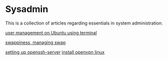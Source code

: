 # Sysadmin

This is a collection of articles regarding essentials in system administration.  

[user management on Ubuntu using terminal](docs/managing-users-ubuntu-cli.md)  

[swappiness, managing swap](docs/swappiness.md)  

[setting up openssh-server](docs/ssh-server-setup.md)
[install openvpn linux](docs/install-openvn-linux.md)